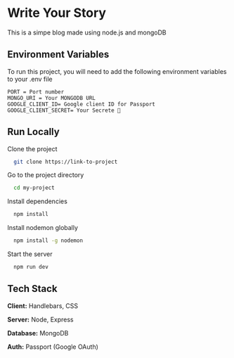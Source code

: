 
# Write Your Story

This is a simpe blog made using node.js and mongoDB


## Environment Variables

To run this project, you will need to add the following environment variables to your .env file

`PORT = Port number` <br/>
`MONGO_URI = Your MONGODB URL` <br/>
`GOOGLE_CLIENT_ID= Google client ID for Passport` <br/>
`GOOGLE_CLIENT_SECRET= Your Secrete 🔐` <br/>


## Run Locally

Clone the project

```bash
  git clone https://link-to-project
```

Go to the project directory

```bash
  cd my-project
```

Install dependencies

```bash
  npm install
```
Install nodemon globally

```bash
  npm install -g nodemon 
```

Start the server

```bash
  npm run dev
```


## Tech Stack

**Client:** Handlebars, CSS

**Server:** Node, Express

**Database:** MongoDB

**Auth:** Passport (Google OAuth)

